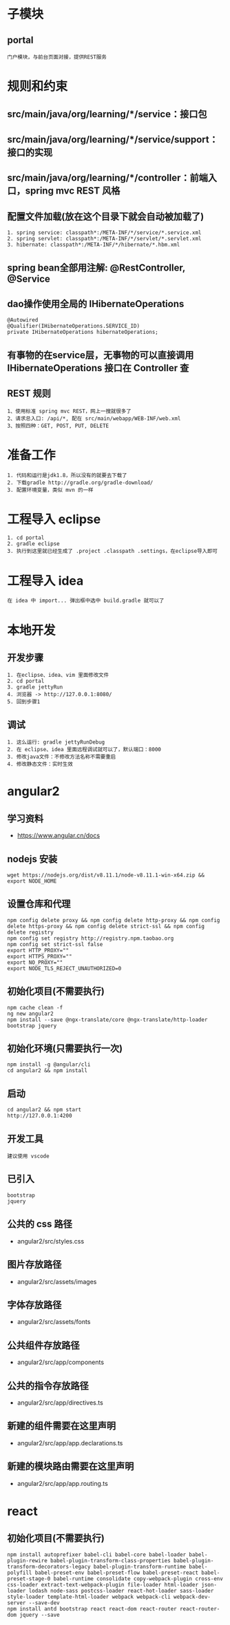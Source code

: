 # 子模块

## portal
```
门户模块，与前台页面对接，提供REST服务
```

# 规则和约束
## src/main/java/org/learning/*/service：接口包
## src/main/java/org/learning/*/service/support：接口的实现
## src/main/java/org/learning/*/controller：前端入口，spring mvc REST 风格
## 配置文件加载(放在这个目录下就会自动被加载了)
```
1. spring service: classpath*:/META-INF/*/service/*.service.xml
2. spring servlet: classpath*:/META-INF/*/servlet/*.servlet.xml
3. hibernate: classpath*:/META-INF/*/hibernate/*.hbm.xml
```
## spring bean全部用注解: @RestController, @Service

## dao操作使用全局的 IHibernateOperations
```
@Autowired
@Qualifier(IHibernateOperations.SERVICE_ID)
private IHibernateOperations hibernateOperations;
```
## 有事物的在service层，无事物的可以直接调用 IHibernateOperations 接口在 Controller 查

## REST 规则
```
1、使用标准 spring mvc REST，网上一搜就很多了
2、请求总入口: /api/*, 配在 src/main/webapp/WEB-INF/web.xml
3、按照四种：GET, POST, PUT, DELETE
```
# 准备工作
```
1. 代码和运行是jdk1.8，所以没有的就要去下载了
2. 下载gradle http://gradle.org/gradle-download/
3. 配置环境变量，类似 mvn 的一样
```
# 工程导入 eclipse
```
1. cd portal
2. gradle eclipse
3. 执行到这里就已经生成了 .project .classpath .settings，在eclipse导入即可
```
# 工程导入 idea
```
在 idea 中 import... 弹出框中选中 build.gradle 就可以了
```
# 本地开发

## 开发步骤
```
1. 在eclipse、idea、vim 里面修改文件
2. cd portal
3. gradle jettyRun
4. 浏览器 -> http://127.0.0.1:8080/
5. 回到步骤1
```
## 调试
```
1. 这么运行: gradle jettyRunDebug
2. 在 eclipse、idea 里面远程调试就可以了，默认端口：8000
3. 修改java文件：不修改方法名称不需要重启
4. 修改静态文件：实时生效
```

# angular2
## 学习资料
* https://www.angular.cn/docs

## nodejs 安装
```
wget https://nodejs.org/dist/v8.11.1/node-v8.11.1-win-x64.zip && export NODE_HOME
```

## 设置仓库和代理
```
npm config delete proxy && npm config delete http-proxy && npm config delete https-proxy && npm config delete strict-ssl && npm config delete registry
npm config set registry http://registry.npm.taobao.org
npm config set strict-ssl false
export HTTP_PROXY=""
export HTTPS_PROXY=""
export NO_PROXY=""
export NODE_TLS_REJECT_UNAUTHORIZED=0
```

## 初始化项目(不需要执行)
```
npm cache clean -f
ng new angular2
npm install --save @ngx-translate/core @ngx-translate/http-loader bootstrap jquery
```

## 初始化环境(只需要执行一次)
```
npm install -g @angular/cli
cd angular2 && npm install
```

## 启动
```
cd angular2 && npm start
http://127.0.0.1:4200
```

## 开发工具
```
建议使用 vscode
```

## 已引入
```
bootstrap
jquery
```

## 公共的 css 路径
* angular2/src/styles.css

## 图片存放路径
* angular2/src/assets/images

## 字体存放路径
* angular2/src/assets/fonts

## 公共组件存放路径
* angular2/src/app/components

## 公共的指令存放路径
* angular2/src/app/directives.ts

## 新建的组件需要在这里声明
* angular2/src/app/app.declarations.ts

## 新建的模块路由需要在这里声明
* angular2/src/app/app.routing.ts


# react
## 初始化项目(不需要执行)
```
npm install autoprefixer babel-cli babel-core babel-loader babel-plugin-rewire babel-plugin-transform-class-properties babel-plugin-transform-decorators-legacy babel-plugin-transform-runtime babel-polyfill babel-preset-env babel-preset-flow babel-preset-react babel-preset-stage-0 babel-runtime consolidate copy-webpack-plugin cross-env css-loader extract-text-webpack-plugin file-loader html-loader json-loader lodash node-sass postcss-loader react-hot-loader sass-loader style-loader template-html-loader webpack webpack-cli webpack-dev-server --save-dev
npm install antd bootstrap react react-dom react-router react-router-dom jquery --save
```